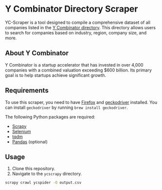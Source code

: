 # Y Combinator Directory Scraper

YC-Scraper is a tool designed to compile a comprehensive dataset of all companies listed in the [Y Combinator directory](https://www.ycombinator.com/companies/). This directory allows users to search for companies based on industry, region, company size, and more.

## About Y Combinator

Y Combinator is a startup accelerator that has invested in over 4,000 companies with a combined valuation exceeding $600 billion. Its primary goal is to help startups achieve significant growth.

## Requirements

To use this scraper, you need to have [Firefox](https://www.mozilla.org/en-US/firefox/new/) and [geckodriver](https://github.com/mozilla/geckodriver/releases) installed. You can install `geckodriver` by running `brew install geckodriver`.

The following Python packages are required:

- [Scrapy](https://scrapy.org)
- [Selenium](https://www.selenium.dev/documentation/)
- [tqdm](https://tqdm.github.io)
- [Pandas](https://pandas.pydata.org) (optional)

## Usage

1. Clone this repository.
2. Navigate to the `ycscrapy` directory.

```bash
scrapy crawl ycspider -O output.csv
```
